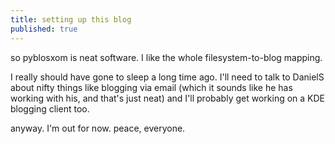 ```yaml
---
title: setting up this blog
published: true
---
```


so pyblosxom is neat software. I like the whole filesystem-to-blog
mapping.

I really should have gone to sleep a long time ago. I'll need to talk to
DanielS about nifty things like blogging via email (which it sounds like
he has working with his, and that's just neat) and I'll probably get
working on a KDE blogging client too.

anyway. I'm out for now. peace, everyone.
